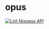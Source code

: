 # opus

[![Lint Nixopus API](https://github.com/raghavyuva/opus/actions/workflows/lint.yaml/badge.svg)](https://github.com/raghavyuva/opus/actions/workflows/lint.yaml)